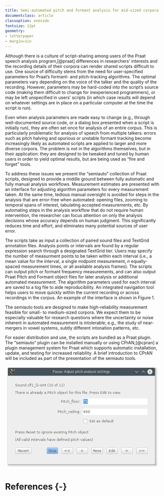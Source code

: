```yaml
---
title: Semi-automated pitch and formant analysis for mid-sized corpora
documentclass: article
classoption: oneside
fontsize: 12pt
geometry:
- letterpaper
- margin=1in
---
```


Although there is a culture of script-sharing among users of the Praat speech analysis program,[@praat] differences in researchers’ interests and the recording details of their corpora can render shared scripts difficult to use.
One source of difficulty stems from the need for user-specified parameters for Praat’s formant- and pitch-tracking algorithms.
The optimal parameters vary depending on the voice of the talker and the quality of the recording.
However, parameters may be hard-coded into the script’s source code (making them difficult to change for inexperienced programmers), or may be left unspecified in users’ scripts (in which case results will depend on whatever settings are in place on a particular computer at the time the script is run).

Even when analysis parameters are made easy to change (e.g., through well-documented source code, or a dialog box presented when a script is initially run), they are often set once for analysis of an entire corpus.
This is particularly problematic for analysis of speech from multiple talkers: errors such as pitch halving and spurious or unstable formant tracking become increasingly likely as automated scripts are applied to larger and more diverse corpora.
The problem is not in the algorithms themselves, but in their application: they are designed to be tweaked and tuned by human users in order to yield optimal results, but are being used as “fire and forget” tools.

To address these issues we present the “semiauto” collection of Praat scripts, designed to provide a middle ground between fully automatic and fully manual analysis workflows.
Measurement estimates are presented with an interface for adjusting algorithm parameters for every measurement taken.
At the same time, tedious manual oversight is avoided for steps in the analysis that are error-free when automated: opening files, zooming to temporal spans of interest, tabulating accepted measurements, etc.
By automating steps in the analysis workflow that do not require human intervention, the researcher can focus attention on only the analysis decisions whose accuracy depends on human judgment.
This significantly reduces time and effort, and eliminates many potential sources of user error.

The scripts take as input a collection of paired sound files and TextGrid annotation files.
Analysis points or intervals are found by a regular expression search through a designated TextGrid tier.
Users may specify the number of measurment points to be taken within each interval (i.e., a mean value for the interval, a single midpoint measurement, _n_ equally-spaced measurement times, or all available analysis frames).
The scripts can output pitch or formant frequency measurements, and can also output Praat Pitch and Formant object files for later analysis or additional automated measurement.
The algorithm parameters used for each interval are saved to a log file to aide reproducibility.
An integrated navigation tool helps users to move quickly within the current recording or across recordings in the corpus.
An example of the interface is shown in Figure 1.

The semiauto tools are designed to make high-reliability measurement feasible for small- to medium-sized corpora.
We expect them to be especially valuable for research questions where the uncertainty or noise inherent in automated measurement is intolerable; e.g., the study of near-mergers in vowel systems, subtly different intonation patterns, etc.

For easier distribution and use, the scripts are bundled as a Praat plugin.
The “semiauto” plugin can be installed manually or using CPrAN,[@cpran] a plugin management system for Praat which supports automatic installation, update, and testing for increased reliability.
A brief introduction to CPrAN will be included as part of the presentation of the semiauto tools.

![Screenshot of the semiauto pitch tool interface during an analysis session.](screenshot.png)

# References {-}
